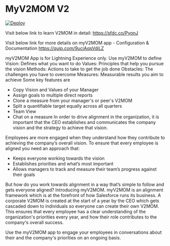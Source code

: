 # MyV2MOM V2

[![Deploy](https://deploy-to-sfdx.com/dist/assets/images/DeployToSFDX.svg)](https://deploy-to-sfdx.com)


Visit below link to learn V2MOM in detail:
https://sfdc.co/PyonJ

Visit below link for more details on myV2MOM app - Configuration & Documentation
https://quip.com/9uciAqsVdiLZ 

myV2MOM App is for Lightning Experience only.
Use myV2MOM to define
Vision: Defines what you want to do
Values: Principles that help you pursue the vision
Methods: Actions to take to get the job done
Obstacles: The challenges you have to overcome
Measures: Measurable results you aim to achieve
Some key features are
- Copy Vision and Values of your Manager
- Assign goals to multiple direct reports
- Clone a measure from your manager's or peer's V2MOM
- Split a quantifiable target equally across all quarters
- Team View
- Chat on a measure
In order to drive alignment in the organization, it is important that the CEO establishes and communicates the company vision and the strategy to achieve that vision.

Employees are more engaged when they understand how they contribute to achieving the company’s overall vision.
To ensure that every employee is aligned you need an approach that:
- Keeps everyone working towards the vision
- Establishes priorities and what’s most important
- Allows managers to track and measure their team’s progress against their goals

But how do you work towards alignment in a way that’s simple to follow and gets everyone aligned?
Introducing myV2MOM.
myV2MOM is an alignment framework which is at the forefront of how Salesforce runs its business.
A corporate V2MOM is created at the start of a year by the CEO which gets cascaded down to individuals so everyone can create their own V2MOM. This ensures that every employee has a clear understanding of the organization's priorities every year, and how their role contributes to the company's overall success.

Use the myV2MOM app to engage your employees in conversations about their and the company's priorities on an ongoing basis.